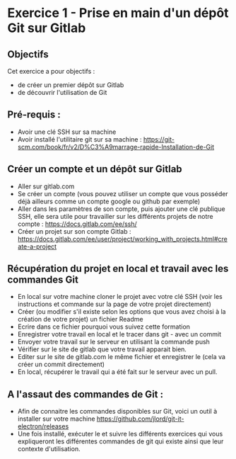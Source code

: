 # Exercice 1 - Prise en main d'un dépôt Git sur Gitlab

## Objectifs

Cet exercice a pour objectifs : 
* de créer un premier dépôt sur Gitlab
* de découvrir l'utilisation de Git

## Pré-requis : 
* Avoir une clé SSH sur sa machine
* Avoir installé l'utilitaire git sur sa machine : https://git-scm.com/book/fr/v2/D%C3%A9marrage-rapide-Installation-de-Git 

## Créer un compte et un dépôt sur Gitlab

* Aller sur gitlab.com 
* Se créer un compte (vous pouvez utiliser un compte que vous posséder déjà ailleurs comme un compte google ou github par exemple)
* Aller dans les paramètres de son compte, puis ajouter une clé publique SSH, elle sera utile pour travailler sur les différents projets de notre compte : https://docs.gitlab.com/ee/ssh/ 
* Créer un projet sur son compte Gitlab : https://docs.gitlab.com/ee/user/project/working_with_projects.html#create-a-project 

## Récupération du projet en local et travail avec les commandes Git

* En local sur votre machine cloner le projet avec votre clé SSH (voir les instructions et commande sur la page de votre projet directement)
* Créer (ou modifier s'il existe selon les options que vous avez choisi à la création de votre projet) un fichier Readme
* Ecrire dans ce fichier pourquoi vous suivez cette formation
* Enregistrer votre travail en local et le tracer dans git  - avec un commit
* Envoyer votre travail sur le serveur en utilisant la commande push 
* Vérifier sur le site de gitlab que votre travail apparait bien.
* Editer sur le site de gitlab.com le même fichier et enregistrer le (cela va créer un commit directement)
* En local, récupérer le travail qui a été fait sur le serveur avec un pull.


## A l'assaut des commandes de Git : 

* Afin de connaitre les commandes disponibles sur Git, voici un outil à installer sur votre machine
https://github.com/jlord/git-it-electron/releases
* Une fois installé, exécuter le et suivre les différents exercices qui vous expliqueront les différentes commandes de git qui existe ainsi que leur contexte d'utilisation.
